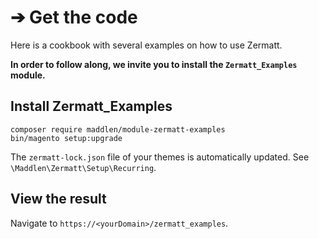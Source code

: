 # ➔ Get the code

Here is a cookbook with several examples on how to use Zermatt.

**In order to follow along, we invite you to install the `Zermatt_Examples` module.**

## Install Zermatt_Examples

```
composer require maddlen/module-zermatt-examples
bin/magento setup:upgrade
```
The `zermatt-lock.json` file of your themes is automatically updated. See `\Maddlen\Zermatt\Setup\Recurring`.

## View the result

Navigate to `https://<yourDomain>/zermatt_examples`.
